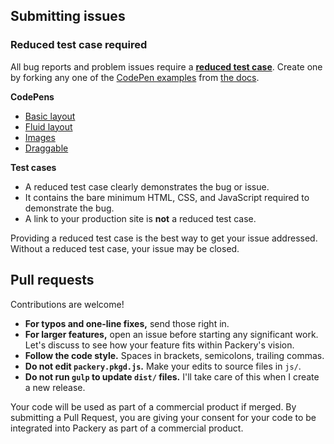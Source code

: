 ## Submitting issues

### Reduced test case required

All bug reports and problem issues require a [**reduced test case**](https://css-tricks.com/reduced-test-cases/). Create one by forking any one of the [CodePen examples](https://codepen.io/desandro/pens/tags/?grid_type=list&selected_tag=packery-docs) from [the docs](https://packery.metafizzy.co).

**CodePens**

+ [Basic layout](https://codepen.io/desandro/pen/QyrEgX)
+ [Fluid layout](https://codepen.io/desandro/pen/xZjOXq)
+ [Images](https://codepen.io/desandro/pen/pgVbLv)
+ [Draggable](https://codepen.io/desandro/pen/aGvIq)

**Test cases**

+ A reduced test case clearly demonstrates the bug or issue.
+ It contains the bare minimum HTML, CSS, and JavaScript required to demonstrate the bug.
+ A link to your production site is **not** a reduced test case.

Providing a reduced test case is the best way to get your issue addressed. Without a reduced test case, your issue may be closed.

## Pull requests

Contributions are welcome!

+ **For typos and one-line fixes,** send those right in.
+ **For larger features,** open an issue before starting any significant work. Let's discuss to see how your feature fits within Packery's vision.
+ **Follow the code style.** Spaces in brackets, semicolons, trailing commas.
+ **Do not edit `packery.pkgd.js`.** Make your edits to source files in `js/`.
+ **Do not run `gulp` to update `dist/` files.** I'll take care of this when I create a new release.

Your code will be used as part of a commercial product if merged. By submitting a Pull Request, you are giving your consent for your code to be integrated into Packery as part of a commercial product.
